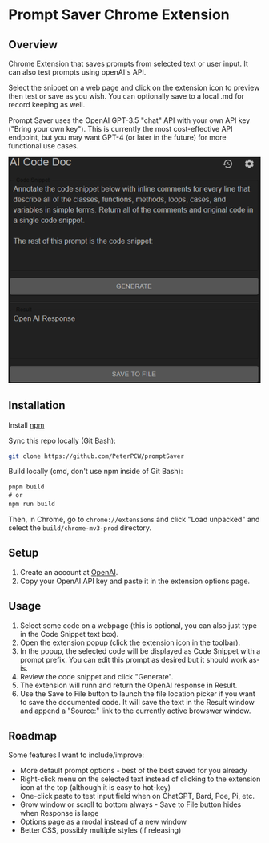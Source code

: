 # Prompt Saver Chrome Extension

## Overview

Chrome Extension that saves prompts from selected text or user input. It can also test prompts using openAI's API.

Select the snippet on a web page and click on the extension icon to preview then test or save as you wish. You can optionally save to a local .md for record keeping as well.

Prompt Saver uses the OpenAI GPT-3.5 "chat" API with your own API key ("Bring your own key"). This is currently the most cost-effective API endpoint, but you may want GPT-4 (or later in the future) for more functional use cases.

![Prompt Saver Screenshot](extensionScreenshot.png "Screenshot")

## Installation

Install [npm](https://nodejs.org/en/download/)

Sync this repo locally (Git Bash):

```bash
git clone https://github.com/PeterPCW/promptSaver
```

Build locally (cmd, don't use npm inside of Git Bash):

```cmd
pnpm build
# or
npm run build
```

Then, in Chrome, go to `chrome://extensions` and click "Load unpacked" and select the `build/chrome-mv3-prod` directory.

## Setup

1. Create an account at [OpenAI](https://beta.openai.com/).
2. Copy your OpenAI API key and paste it in the extension options page.

## Usage

1. Select some code on a webpage (this is optional, you can also just type in the Code Snippet text box).
2. Open the extension popup (click the extension icon in the toolbar).
3. In the popup, the selected code will be displayed as Code Snippet with a prompt prefix. You can edit this prompt as desired but it should work as-is.
4. Review the code snippet and click "Generate".
5. The extension will runn and return the OpenAI response in Result.
6. Use the Save to File button to launch the file location picker if you want to save the documented code. It will save the text in the Result window and append a "Source:" link to the currently active browswer window.

## Roadmap

Some features I want to include/improve:

* More default prompt options - best of the best saved for you already
* Right-click menu on the selected text instead of clicking to the extension icon at the top (although it is easy to hot-key)
* One-click paste to test input field when on ChatGPT, Bard, Poe, Pi, etc.
* Grow window or scroll to bottom always - Save to File button hides when Response is large
* Options page as a modal instead of a new window
* Better CSS, possibly multiple styles (if releasing)
